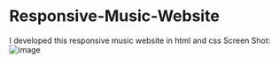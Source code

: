 # Responsive-Music-Website
I developed this responsive music website in html and css
Screen Shot:
![image](https://github.com/saifullah72437/Responsive-Music-Website/assets/73275780/209c6eb7-109a-42af-9c2c-e14575d17263)
